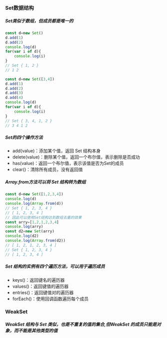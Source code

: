 ###  Set数据结构
##### Set类似于数组，但成员都是唯一的
```javascript
const d=new Set()
d.add(1)
d.add(2)
console.log(d)
for(var i of d){
    console.log(i)
}
// Set { 1, 2 }
// 1 2
```
``` javascript
const d=new Set([3,4])
d.add(1)
d.add(2)
d.add(3)
d.add(4)
console.log(d)
for(var i of d){
    console.log(i)
}
// Set { 3, 4, 1, 2 }
// 3 4 1 2
```
##### Set的四个操作方法
- add(value)：添加某个值，返回 Set 结构本身
- delete(value)：删除某个值，返回一个布尔值，表示删除是否成功
- has(value)：返回一个布尔值，表示该值是否为Set的成员
- clear()：清除所有成员，没有返回值

##### Array.from方法可以将 Set 结构转为数组
```javascript
const d=new Set([1,2,3,4])
console.log(d)
console.log(Array.from(d))
// Set { 1, 2, 3, 4 }
// [ 1, 2, 3, 4 ]
// 因此可以使用Set结构达到数组去重的效果
const arry=[1,2,1,2,3,4]
console.log(arry)
const d2=new Set(arry)
console.log(d2)
console.log(Array.from(d2))
// [ 1, 2, 1, 2, 3, 4 ]
// Set { 1, 2, 3, 4 }
// [ 1, 2, 3, 4 ]
```
##### Set 结构的实例有四个遍历方法，可以用于遍历成员
- keys()：返回键名的遍历器
- values()：返回键值的遍历器
- entries()：返回键值对的遍历器
- forEach()：使用回调函数遍历每个成员

### WeakSet
##### WeakSet 结构与 Set 类似，也是不重复的值的集合,但WeakSet 的成员只能是对象，而不能是其他类型的值
